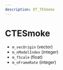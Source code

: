 ```yaml
---
description: DT_TESmoke
---
```


# CTESmoke


* `m_vecOrigin` (vector)
* `m_nModelIndex` (integer)
* `m_fScale` (float)
* `m_nFrameRate` (integer)